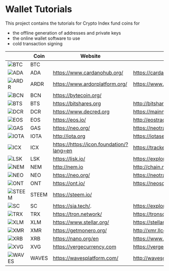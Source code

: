 #  Wallet Tutorials

This project contains the tutorials for Crypto Index fund coins for

* the offline generation of addresses and private keys
* the online wallet software to use
* cold transaction signing



|     | Coin  | Website                        | Block Explorer                           | Tutorial       |
| ----| ----- | ------------------------------ | ---------------------------------------- | -------------- |
| ![BTC](https://widget.crypto-index.com/icon/32/btc.png) | BTC   |                                |                                          |                |  
| ![ADA](https://widget.crypto-index.com/icon/32/ada.png) | ADA   | <https://www.cardanohub.org/>  | <https://cardanoexplorer.com/>           | [here](/ADA)   |
| ![ARDR](https://widget.crypto-index.com/icon/32/ardr.png) | ARDR  | <https://www.ardorplatform.org/> | <https://www.mynxt.info/asset/12422608354438203866> | [here](/ARDR)  |
| ![BCN](https://widget.crypto-index.com/icon/32/bcn.png) | BCN   | <https://bytecoin.org/>        |      | [here](/BCN)   |
| ![BTS](https://widget.crypto-index.com/icon/32/bts.png)| BTS | <https://bitshares.org> | <http://bitshares-explorer.io> | [here](/BTS)|
| ![DCR](https://widget.crypto-index.com/icon/32/dcr.png) | DCR | <https://www.decred.org> | <https://mainnet.decred.org/> | [here](/DCR)|
| ![EOS](https://widget.crypto-index.com/icon/32/eos.png) | EOS | <https://eos.io/> | <http://eostracker.io> | [here](/EOS) |
| ![GAS](https://widget.crypto-index.com/icon/32/gas.png) | GAS   | <https://neo.org/>               | <https://neotracker.io/>                   | [here](/NEO)   |
| ![IOTA](https://widget.crypto-index.com/icon/32/iota.png) | IOTA  | <http://iota.org>              | <https://iotasear.ch/>                   | [here](/IOTA)  |
| ![ICX](https://widget.crypto-index.com/icon/32/icx.png) | ICX | <https://https://icon.foundation/?lang=en> | <https://tracker.icon.foundation/> | [here](/ICX) |
| ![LSK](https://widget.crypto-index.com/icon/32/lsk.png) | LSK   | <https://lisk.io/>             | <https://explorer.lisk.io/>              | [here](/LSK)   |
| ![NEM](https://widget.crypto-index.com/icon/32/nem.png) | NEM   | <http://nem.io>                | <http://chain.nem.ninja/>                | [here](/NEM)   |
| ![NEO](https://widget.crypto-index.com/icon/32/neo.png) | NEO   | <https://neo.org/>             | <https://neotracker.io/>                 | [here](/NEO)   |
| ![ONT](https://widget.crypto-index.com/icon/32/onr.png) | ONT | <https://ont.io/> | <https://neoscan.io/> | [here](/ONT) |
| ![STEEM](https://widget.crypto-index.com/icon/32/steem.png) | STEEM | <https://steem.io/>            |                                          | [here](/STEEM) |
| ![SC](https://widget.crypto-index.com/icon/32/sc.png) | SC | <https://sia.tech/>.              | <https://explore.sia.tech/>. | [here](/SC) | 
| ![TRX](https://widget.crypto-index.com/icon/32/trx.png) | TRX | <https://tron.network/>          | <https://tronscan.org/#/> | [here](/TRX) |
| ![XLM](https://widget.crypto-index.com/icon/32/xlm.png) | XLM   | <https://www.stellar.org/>     | <https://stellarchain.io/>   |   | [here](/XML)   |
| ![XMR](https://widget.crypto-index.com/icon/32/xmr.png) | XMR   | <https://getmonero.org/>       | <http://xmr.llcoins.net/checktx.html>    | [here](/XMR)   |
| ![XRB](https://widget.crypto-index.com/icon/32/xrb.png) | XRB | <https://nano.org/en>  | <https://www.nanode.co/> | [here](/XRB) |
| ![XVG](https://widget.crypto-index.com/icon/32/xvg.png) | XVG   | <https://vergecurrency.com>      | <https://verge-blockchain.info/>           | [here](/XVG)   |
| ![WAVES](https://widget.crypto-index.com/icon/32/waves.png) | WAVES | <https://wavesplatform.com/>   | <http://wavesgo.com/>                    | [here](/WAVES) |



